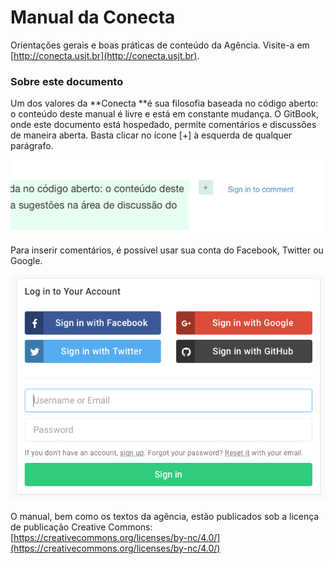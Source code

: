 # Manual da Conecta

Orientações gerais e boas práticas de conteúdo da Agência. Visite-a em [http://conecta.usjt.br](http://conecta.usjt.br).

### Sobre este documento

Um dos valores da **Conecta **é sua filosofia baseada no código aberto: o conteúdo deste manual é livre e está em constante mudança. O GitBook, onde este documento está hospedado, permite comentários e discussões de maneira aberta. Basta clicar no ícone \[+\] à esquerda de qualquer parágrafo.

![](/assets/inserir_comentario.png)

Para inserir comentários, é possível usar sua conta do Facebook, Twitter ou Google.

![](/assets/comentario_login.png)

O manual, bem como os textos da agência, estão publicados sob a licença de publicação Creative Commons: [https://creativecommons.org/licenses/by-nc/4.0/](https://creativecommons.org/licenses/by-nc/4.0/)

